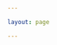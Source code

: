 ```yaml
---

layout: page

---
```


<script setup>
import ProductC1Index from '../../components/product/ProductC1Index.vue'


//import Modal from './Modal.vue'



</script>

<ProductC1Index/>

<style module>

</style>